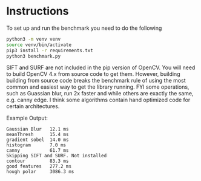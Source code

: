 # Instructions

To set up and run the benchmark you need to do the following

```bash
python3 -m venv venv
source venv/bin/activate
pip3 install -r requirements.txt
python3 benchmark.py
```

SIFT and SURF are not included in the pip version of OpenCV. You
will need to build OpenCV 4.x from source code to get them. However, building
building from source code breaks the benchmark rule of using the most common
and easiest way to get the library running. FYI some operations,
such as Guassian blur, run 2x faster and while others are exactly the
same, e.g. canny edge. I think some algorithms contain hand 
optimized code for certain architectures.


Example Output:

```text
Gaussian Blur   12.1 ms
meanThresh      15.4 ms
gradient sobel  14.0 ms
histogram       7.0 ms
canny           61.7 ms
Skipping SIFT and SURF. Not installed
contour         83.3 ms
good features   277.2 ms
hough polar     3086.3 ms
```


